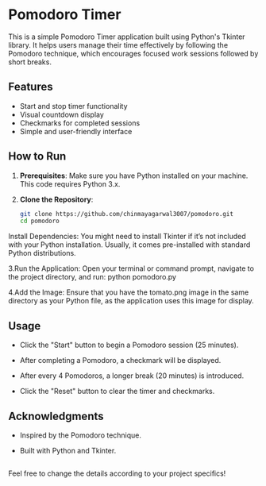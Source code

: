 # Pomodoro Timer

This is a simple Pomodoro Timer application built using Python's Tkinter library. It helps users manage their time effectively by following the Pomodoro technique, which encourages focused work sessions followed by short breaks.

## Features

- Start and stop timer functionality
- Visual countdown display
- Checkmarks for completed sessions
- Simple and user-friendly interface

## How to Run

1. **Prerequisites**: Make sure you have Python installed on your machine. This code requires Python 3.x.

2. **Clone the Repository**:
   ```bash
   git clone https://github.com/chinmayagarwal3007/pomodoro.git
   cd pomodoro
Install Dependencies: You might need to install Tkinter if it’s not included with your Python installation. Usually, it comes pre-installed with standard Python distributions.

3.Run the Application: Open your terminal or command prompt, navigate to the project directory, and run:
python pomodoro.py

4.Add the Image: Ensure that you have the tomato.png image in the same directory as your Python file, as the application uses this image for display.

## Usage

- Click the "Start" button to begin a Pomodoro session (25 minutes).

- After completing a Pomodoro, a checkmark will be displayed.

- After every 4 Pomodoros, a longer break (20 minutes) is introduced.

- Click the "Reset" button to clear the timer and checkmarks.

## Acknowledgments

- Inspired by the Pomodoro technique.

- Built with Python and Tkinter.

##
Feel free to change the details according to your project specifics!
